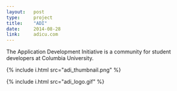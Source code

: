 ```yaml
---
layout:   post
type:     project
title:    "ADI"
date:     2014-08-28
link:     adicu.com
---
```


The Application Development Initiative is a community for student developers at Columbia University.

{% include i.html src="adi_thumbnail.png" %}

{% include i.html src="adi_logo.gif" %}
